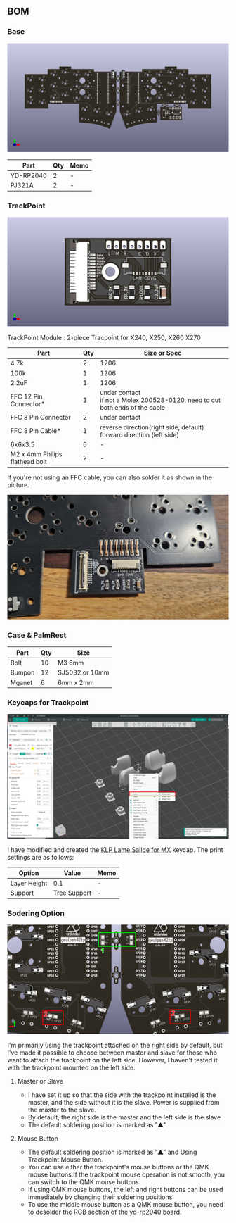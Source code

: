 ## BOM

### Base

![GeulPan42TP](../imgs/geulpan42tp_011.png)

| Part  | Qty | Memo |
| ------------- | ------------- | ------------- | 
| YD-RP2040  | 2  | -  |
| PJ321A  | 2 | -  |

### TrackPoint

![GeulPan42TP](../imgs/geulpan42tp_012.png)

TrackPoint Module : 2-piece Tracpoint for X240, X250, X260 X270

| Part  | Qty | Size or Spec |
| ------------- | ------------- | ------------- | 
| 4.7k  | 2  | 1206  |
| 100k  | 1 | 1206  |
| 2.2uF  | 1  | 1206  |
| FFC 12 Pin Connector*  | 1  | under contact  <br> if not a Molex 200528-0120, need to cut both ends of the cable |
| FFC 8 Pin Connector  | 2  | under contact |
| FFC 8 Pin Cable*  | 1  | reverse direction(right side, default) <br> forward direction (left side)  |
| 6x6x3.5  | 6  | -  |
| M2 x 4mm Philips flathead bolt | 2  | -  |


If you're not using an FFC cable, you can also solder it as shown in the picture.

![GeulPan42TP](../imgs/geulpan42tp_026.jpg)

### Case & PalmRest

| Part  | Qty | Size |
| ------------- | ------------- | ------------- | 
| Bolt  | 10  | M3 6mm  |
| Bumpon  | 12  | SJ5032 or 10mm  |
| Mganet | 6  | 6mm x 2mm  |

### Keycaps for Trackpoint

![GeulPan42TP](../imgs/geulpan42tp_021.jpg)

I have modified and created the [KLP Lame Sallde for MX](https://github.com/braindefender/KLP-Lame-Keycaps) keycap. The print settings are as follows:

| Option  | Value | Memo |
| ------------- | ------------- | ------------- | 
| Layer Height  | 0.1 | -   |
| Support  | Tree Support  | -  |

### Sodering Option

![GeulPan42TP](../imgs/geulpan42tp_031.png)

I'm primarily using the trackpoint attached on the right side by default, but I've made it possible to choose between master and slave for those who want to attach the trackpoint on the left side. However, I haven't tested it with the trackpoint mounted on the left side. 


1. Master or Slave
    -  I have set it up so that the side with the trackpoint installed is the master, and the side without it is the slave. Power is supplied from the master to the slave.
    - By default, the right side is the master and the left side is the slave
    - The default soldering position is marked as "▲"

2. Mouse Button 
    - The default soldering position is marked as "▲" and Using Trackpoint Mouse Button.
    - You can use either the trackpoint's mouse buttons or the QMK mouse buttons.If the trackpoint mouse operation is not smooth, you can switch to the QMK mouse buttons.
    - If using QMK mouse buttons, the left and right buttons can be used immediately by changing their soldering positions.
    - To use the middle mouse button as a QMK mouse button, you need to desolder the RGB section of the yd-rp2040 board.

   